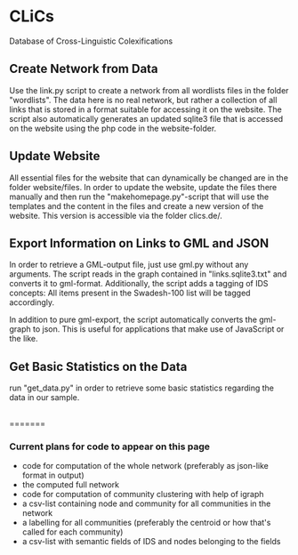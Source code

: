 CLiCs
=====

Database of Cross-Linguistic Colexifications

## Create Network from Data

Use the link.py script to create a network from all wordlists files in the folder "wordlists". The data here is no real network, but rather a collection of all links that is stored in a format suitable for accessing it on the website. The script also automatically generates an updated sqlite3 file that is accessed on the website using the php code in the website-folder.

## Update Website

All essential files for the website that can dynamically be changed are in the folder website/files. In order to update the website, update the files there manually and then run the "makehomepage.py"-script that will use the templates and the content in the files and create a new version of the website. This version is accessible via the folder clics.de/.

## Export Information on Links to GML and JSON

In order to retrieve a GML-output file, just use gml.py without any arguments. The script reads in the graph contained in "links.sqlite3.txt" and converts it to gml-format. Additionally, the script adds a tagging of IDS concepts: All items present in the Swadesh-100 list will be tagged accordingly.

In addition to pure gml-export, the script automatically converts the gml-graph to json. This is useful for applications that make use of JavaScript or the like.

## Get Basic Statistics on the Data

run "get\_data.py" in order to retrieve some basic statistics regarding the data in our sample.

## 
=======

### Current plans for code to appear on this page

* code for computation of the whole network (preferably as json-like format in output)
* the computed full network
* code for computation of community clustering with help of igraph
* a csv-list containing node and community for all communities in the network
* a labelling for all communities (preferably the centroid or how that's called for each community)
* a csv-list with semantic fields of IDS and nodes belonging to the fields

